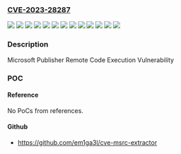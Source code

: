 ### [CVE-2023-28287](https://cve.mitre.org/cgi-bin/cvename.cgi?name=CVE-2023-28287)
![](https://img.shields.io/static/v1?label=Product&message=Microsoft%20365%20Apps%20for%20Enterprise&color=blue)
![](https://img.shields.io/static/v1?label=Product&message=Microsoft%20Office%202019&color=blue)
![](https://img.shields.io/static/v1?label=Product&message=Microsoft%20Office%20LTSC%202021&color=blue)
![](https://img.shields.io/static/v1?label=Product&message=Microsoft%20Publisher%202013%20Service%20Pack%201%20(32-bit%20editions)&color=blue)
![](https://img.shields.io/static/v1?label=Product&message=Microsoft%20Publisher%202013%20Service%20Pack%201%20(64-bit%20editions)&color=blue)
![](https://img.shields.io/static/v1?label=Product&message=Microsoft%20Publisher%202013%20Service%20Pack%201%20RT&color=blue)
![](https://img.shields.io/static/v1?label=Product&message=Microsoft%20Publisher%202016%20(32-bit%20edition)&color=blue)
![](https://img.shields.io/static/v1?label=Product&message=Microsoft%20Publisher%202016%20(64-bit%20edition)&color=blue)
![](https://img.shields.io/static/v1?label=Version&message=15.0.0%3C%2015.0.5545.1000%20&color=brighgreen)
![](https://img.shields.io/static/v1?label=Version&message=16.0.0%3C%2016.0.5391.1000%20&color=brighgreen)
![](https://img.shields.io/static/v1?label=Version&message=16.0.1%3C%20https%3A%2F%2Faka.ms%2FOfficeSecurityReleases%20&color=brighgreen)
![](https://img.shields.io/static/v1?label=Version&message=19.0.0%3C%20https%3A%2F%2Faka.ms%2FOfficeSecurityReleases%20&color=brighgreen)
![](https://img.shields.io/static/v1?label=Vulnerability&message=Remote%20Code%20Execution&color=brighgreen)

### Description

Microsoft Publisher Remote Code Execution Vulnerability

### POC

#### Reference
No PoCs from references.

#### Github
- https://github.com/em1ga3l/cve-msrc-extractor

